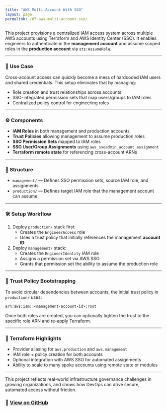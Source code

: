 ```yaml
---
title: "AWS Multi-Account With SSO"
layout: page
permalink: /07-aws-multi-account-sso/
---
```


This project provisions a centralized IAM access system across multiple AWS accounts using Terraform and AWS Identity Center (SSO). It enables engineers to authenticate in the **management account** and assume scoped roles in the **production account** via `sts:AssumeRole`.

---

### 🔐 Use Case

Cross-account access can quickly become a mess of hardcoded IAM users and shared credentials. This setup eliminates that by managing:

- Role creation and trust relationships across accounts
- SSO-integrated permission sets that map users/groups to IAM roles
- Centralized policy control for engineering roles

---

### ⚙️ Components

- **IAM Roles** in both management and production accounts
- **Trust Policies** allowing management to assume production roles
- **SSO Permission Sets** mapped to IAM roles
- **SSO User/Group Assignments** using `aws_ssoadmin_account_assignment`
- **Terraform remote state** for referencing cross-account ARNs

---

### 📂 Structure

- `management/` — Defines SSO permission sets, source IAM role, and assignments
- `production/` — Defines target IAM role that the management account can assume

---

### 🛠️ Setup Workflow

1. Deploy `production/` stack first:
   - Creates the `EngineerAccess` role
   - Uses a trust policy that initially references the management **account ID**
2. Deploy `management/` stack:
   - Creates the `EngineerIdentity` IAM role
   - Assigns a permission set via AWS SSO
   - Grants that permission set the ability to assume the production role

---

### 📎 Trust Policy Bootstrapping

To avoid circular dependencies between accounts, the initial trust policy in `production/` uses:

    arn:aws:iam::<management-account-id>:root

Once both roles are created, you can optionally tighten the trust to the specific role ARN and re-apply Terraform.

---

### 🔧 Terraform Highlights

- Provider aliasing for `aws.production` and `aws.management`
- IAM role + policy creation for both accounts
- Optional integration with AWS SSO for automated assignments
- Ability to scale to many spoke accounts using remote state or modules

---

This project reflects real-world infrastructure governance challenges in growing organizations, and shows how DevOps can drive secure, automated access without friction.

### 🔗 [View on GitHub](https://github.com/tedens/devops-portfolio/tree/main/07-aws-multi-account-sso)